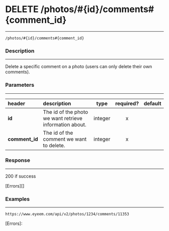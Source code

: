 # DELETE /photos/#{id}/comments#{comment_id}    
***
`/photos/#{id}/comments#{comment_id}`

### Description
***
Delete a specific comment on a photo (users can only delete their own comments).

### Parameters
***

|header| description| type |required? |default|
|:---------|:--------------|:----------:|:------------:|:------------:|
|**id**|The id of the photo we want retrieve information about.|integer|x||
|**comment_id**|The id of the comment we want to delete.|integer|x||


### Response
***


200 if success

[Errors][]

### Examples
***

`https://www.eyeem.com/api/v2/photos/1234/comments/11353`







[Errors]: 